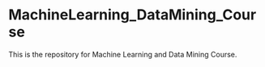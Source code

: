 # MachineLearning_DataMining_Course
This is the repository for Machine Learning and Data Mining Course.